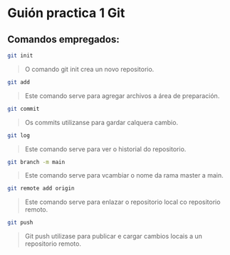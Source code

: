 # Guión practica 1 Git
## Comandos empregados:
```bash
git init
```
> O comando git init crea un novo repositorio.

```bash
git add
```
> Este comando serve para agregar archivos a área de preparación.

```bash
git commit
```
> Os commits utilizanse para gardar calquera cambio.

```bash
git log
```
> Este comando serve para ver o historial do repositorio.

```bash
git branch -m main
```
> Este comando serve para vcambiar o nome da rama master a main.

```bash
git remote add origin
```
> Este comando serve para enlazar o repositorio local co repositorio remoto.

```bash
git push
```
> Git push utilizase para publicar e cargar cambios locais a un repositorio remoto.

